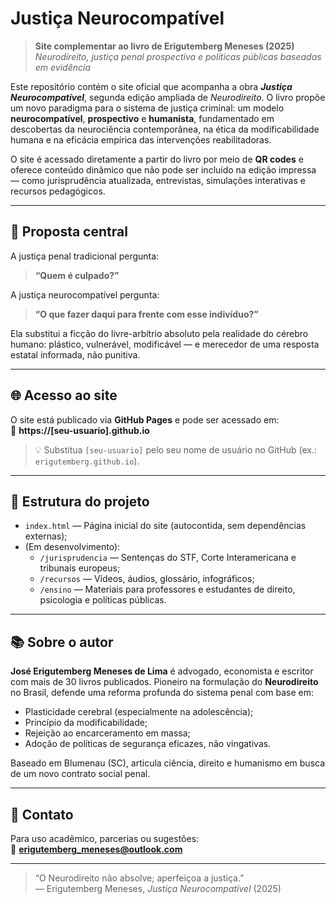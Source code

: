 # Justiça Neurocompatível

> **Site complementar ao livro de Erigutemberg Meneses (2025)**  
> *Neurodireito, justiça penal prospectiva e políticas públicas baseadas em evidência*

Este repositório contém o site oficial que acompanha a obra **_Justiça Neurocompatível_**, segunda edição ampliada de _Neurodireito_. O livro propõe um novo paradigma para o sistema de justiça criminal: um modelo **neurocompatível**, **prospectivo** e **humanista**, fundamentado em descobertas da neurociência contemporânea, na ética da modificabilidade humana e na eficácia empírica das intervenções reabilitadoras.

O site é acessado diretamente a partir do livro por meio de **QR codes** e oferece conteúdo dinâmico que não pode ser incluído na edição impressa — como jurisprudência atualizada, entrevistas, simulações interativas e recursos pedagógicos.

---

## 🎯 Proposta central

A justiça penal tradicional pergunta:  
> **“Quem é culpado?”**

A justiça neurocompatível pergunta:  
> **“O que fazer daqui para frente com esse indivíduo?”**

Ela substitui a ficção do livre-arbítrio absoluto pela realidade do cérebro humano: plástico, vulnerável, modificável — e merecedor de uma resposta estatal informada, não punitiva.

---

## 🌐 Acesso ao site

O site está publicado via **GitHub Pages** e pode ser acessado em:  
🔗 **https://[seu-usuario].github.io**

> 💡 Substitua `[seu-usuario]` pelo seu nome de usuário no GitHub (ex.: `erigutemberg.github.io`).

---

## 📁 Estrutura do projeto

- `index.html` — Página inicial do site (autocontida, sem dependências externas);
- (Em desenvolvimento):
  - `/jurisprudencia` — Sentenças do STF, Corte Interamericana e tribunais europeus;
  - `/recursos` — Vídeos, áudios, glossário, infográficos;
  - `/ensino` — Materiais para professores e estudantes de direito, psicologia e políticas públicas.

---

## 📚 Sobre o autor

**José Erigutemberg Meneses de Lima** é advogado, economista e escritor com mais de 30 livros publicados. Pioneiro na formulação do **Neurodireito** no Brasil, defende uma reforma profunda do sistema penal com base em:
- Plasticidade cerebral (especialmente na adolescência);
- Princípio da modificabilidade;
- Rejeição ao encarceramento em massa;
- Adoção de políticas de segurança eficazes, não vingativas.

Baseado em Blumenau (SC), articula ciência, direito e humanismo em busca de um novo contrato social penal.

---

## 📩 Contato

Para uso acadêmico, parcerias ou sugestões:  
📧 **erigutemberg_meneses@outlook.com**

---

> “O Neurodireito não absolve; aperfeiçoa a justiça.”  
> — Erigutemberg Meneses, *Justiça Neurocompatível* (2025)
